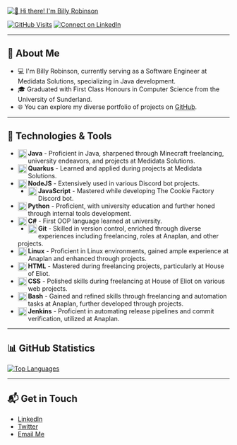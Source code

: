 [<img src="https://i.imgur.com/U1Ik1mD.png" alt="👋 Hi there! I'm Billy Robinson" title="👋 Hi there! I'm Billy Robinson"/>](https://billy.ws/)

[![GitHub Visits](https://badges.strrl.dev/visits/billydotws/billydotws)](https://github.com/BillyDotWS) [![Connect on LinkedIn](https://img.shields.io/badge/-Connect%20on%20LinkedIn-blue?style=flat-square&logo=Linkedin&logoColor=white)](https://linkedin.com/in/billydotws)

---

## 📖 About Me
- 💻 I'm Billy Robinson, currently serving as a Software Engineer at Medidata Solutions, specializing in Java development.
- 🎓 Graduated with First Class Honours in Computer Science from the University of Sunderland.
- 🌐 You can explore my diverse portfolio of projects on [GitHub](https://github.com/BillyDotWS?tab=repositories).

---

## 🔧 Technologies & Tools
- <img align="left" alt="Java" width="20px" src="https://cdn.jsdelivr.net/gh/devicons/devicon/icons/java/java-original.svg"/> **Java** - Proficient in Java, sharpened through Minecraft freelancing, university endeavors, and projects at Medidata Solutions.
- <img align="left" alt="Quarkus" width="20px" src="https://cdn.jsdelivr.net/gh/devicons/devicon/icons/quarkus/quarkus-original.svg" /> **Quarkus** - Learned and applied during projects at Medidata Solutions.
- <img align="left" alt="NodeJS" width="20px" src="https://cdn.jsdelivr.net/gh/devicons/devicon/icons/nodejs/nodejs-original.svg" /> **NodeJS** - Extensively used in various Discord bot projects.
- <img align="left" alt="JavaScript" width="20px" src="https://cdn.jsdelivr.net/gh/devicons/devicon/icons/javascript/javascript-plain.svg" /> **JavaScript** - Mastered while developing The Cookie Factory Discord bot.
- <img align="left" alt="Python" width="20px" src="https://cdn.jsdelivr.net/gh/devicons/devicon/icons/python/python-plain.svg" /> **Python** - Proficient, with university education and further honed through internal tools development.
- <img align="left" alt="C#" width="20px" src="https://cdn.jsdelivr.net/gh/devicons/devicon/icons/csharp/csharp-original.svg" /> **C#** - First OOP language learned at university.
- <img align="left" alt="Git" width="20px" src="https://cdn.jsdelivr.net/gh/devicons/devicon/icons/git/git-original.svg" /> **Git** - Skilled in version control, enriched through diverse experiences including freelancing, roles at Anaplan, and other projects.
- <img align="left" alt="Linux" width="20px" src="https://cdn.jsdelivr.net/gh/devicons/devicon/icons/linux/linux-original.svg" /> **Linux** - Proficient in Linux environments, gained ample experience at Anaplan and enhanced through projects.
- <img align="left" alt="HTML" width="20px" src="https://cdn.jsdelivr.net/gh/devicons/devicon/icons/html5/html5-plain.svg" /> **HTML** - Mastered during freelancing projects, particularly at House of Eliot.
- <img align="left" alt="CSS" width="20px" src="https://cdn.jsdelivr.net/gh/devicons/devicon/icons/css3/css3-plain.svg" /> **CSS** - Polished skills during freelancing at House of Eliot on various web projects.
- <img align="left" alt="Bash" width="20px" src="https://cdn.jsdelivr.net/gh/devicons/devicon/icons/bash/bash-original.svg" /> **Bash** - Gained and refined skills through freelancing and automation tasks at Anaplan, further developed through projects.
- <img align="left" alt="Jenkins" width="20px" src="https://cdn.jsdelivr.net/gh/devicons/devicon/icons/jenkins/jenkins-original.svg" /> **Jenkins** - Proficient in automating release pipelines and commit verification, utilized at Anaplan.

---

## 📊 GitHub Statistics
[![Top Languages](https://github-readme-stats.vercel.app/api/top-langs/?username=BillyDotWS&layout=compact&theme=radical)](https://github.com/BillyDotWS)

---

## 📬 Get in Touch
- [LinkedIn](https://linkedin.com/in/billydotws)
- [Twitter](https://twitter.com/BillyDotWS)
- [Email Me](mailto:hello@billy.ws)
